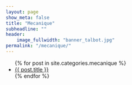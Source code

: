 ```yaml
---
layout: page
show_meta: false
title: "Mecanique"
subheadline: ""
header:
    image_fullwidth: "banner_talbot.jpg"
permalink: "/mecanique/"
---
```


<ul>
    {% for post in site.categories.mecanique %}
    <li><a href="{{ site.url }}{{ site.baseurl }}{{ post.url }}">{{ post.title }}</a></li>
    {% endfor %}
</ul>
